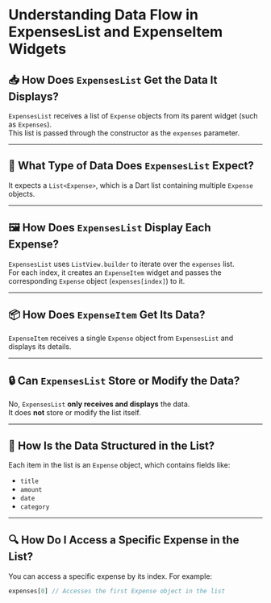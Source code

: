 # Understanding Data Flow in ExpensesList and ExpenseItem Widgets

## 📥 How Does `ExpensesList` Get the Data It Displays?

`ExpensesList` receives a list of `Expense` objects from its parent widget (such as `Expenses`).  
This list is passed through the constructor as the `expenses` parameter.

---

## 📄 What Type of Data Does `ExpensesList` Expect?

It expects a `List<Expense>`, which is a Dart list containing multiple `Expense` objects.

---

## 🖼️ How Does `ExpensesList` Display Each Expense?

`ExpensesList` uses `ListView.builder` to iterate over the `expenses` list.  
For each index, it creates an `ExpenseItem` widget and passes the corresponding `Expense` object (`expenses[index]`) to it.

---

## 📦 How Does `ExpenseItem` Get Its Data?

`ExpenseItem` receives a single `Expense` object from `ExpensesList` and displays its details.

---

## 🔒 Can `ExpensesList` Store or Modify the Data?

No, `ExpensesList` **only receives and displays** the data.  
It does **not** store or modify the list itself.

---

## 🧱 How Is the Data Structured in the List?

Each item in the list is an `Expense` object, which contains fields like:

- `title`
- `amount`
- `date`
- `category`

---

## 🔍 How Do I Access a Specific Expense in the List?

You can access a specific expense by its index. For example:

```dart
expenses[0] // Accesses the first Expense object in the list
